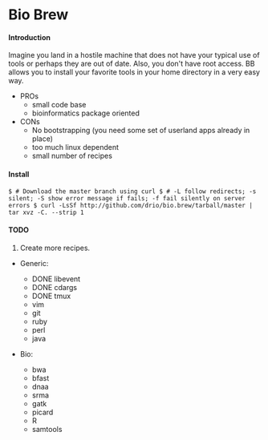 Bio Brew
=========

#### Introduction ####

Imagine you land in a hostile machine that does not have your typical use of tools or perhaps
they are out of date. Also, you don't have root access. BB allows you to install your 
favorite tools in your home directory in a very easy way. 

* PROs
  + small code base
  + bioinformatics package oriented
* CONs
  + No bootstrapping (you need some set of userland apps already in place)
  + too much linux dependent
  + small number of recipes

#### Install ####

``
$ # Download the master branch using curl
$ # -L follow redirects; -s silent; -S show error message if fails; -f fail silently on server errors
$ curl -LsSf http://github.com/drio/bio.brew/tarball/master | tar xvz -C. --strip 1
``

#### TODO ####

1. Create more recipes.
  * Generic:
    + DONE libevent
    + DONE cdargs
    + DONE tmux
    + vim
    + git
    + ruby  
    + perl
    + java

  * Bio:
    + bwa
    + bfast
    + dnaa
    + srma  
    + gatk
    + picard
    + R
    + samtools
